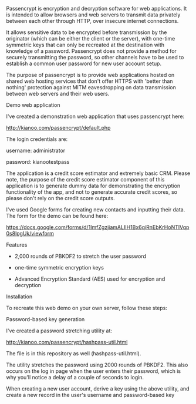 Passencrypt is encryption and decryption software for web applications. It is intended to allow browsers and web servers to transmit data privately between each other through HTTP, over insecure internet connections.

It allows sensitive data to be encrypted before transmission by the originator (which can be either the client or the server), with one-time symmetric keys that can only be recreated at the destination with knowledge of a password. Passencrypt does not provide a method for securely transmitting the password, so other channels have to be used to establish a common user password for new user account setup.

The purpose of passencrypt is to provide web applications hosted on shared web hosting services that don't offer HTTPS with 'better than nothing' protection against MITM eavesdropping on data transmission between web servers and their web users.

Demo web application

I've created a demonstration web application that uses passencrypt here:

http://kianoo.com/passencrypt/default.php

The login credentials are:

username: administrator

password: kianootestpass

The application is a credit score estimator and extremely basic CRM. Please note, the purpose of the credit score estimator component of this application is to generate dummy data for demonstrating the encryption functionality of the app, and not to generate accurate credit scores, so please don't rely on the credit score outputs.

I've used Google forms for creating new contacts and inputting their data. The form for the demo can be found here:

https://docs.google.com/forms/d/1ImfZgzjiamALIIH1Bx6qiRnEbKrHoNTIVqp0s8lpgUk/viewform


Features

* 2,000 rounds of PBKDF2 to stretch the user password

* one-time symmetric encryption keys

* Advanced Encryption Standard (AES) used for encryption and decryption


Installation

To recreate this web demo on your own server, follow these steps:





Password-based key generation

I've created a password stretching utility at:

http://kianoo.com/passencrypt/hashpass-util.html

The file is in this repository as well (hashpass-util.html).

The utility stretches the password using 2000 rounds of PBKDF2. This also occurs on the log in page when the user enters their password, which is why you'll notice a delay of a couple of seconds to login.

When creating a new user account, derive a key using the above utility, and create a new record in the user's username and password-based key 



